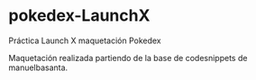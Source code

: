 # pokedex-LaunchX
Práctica Launch X maquetación Pokedex

Maquetación realizada partiendo de la base de codesnippets de manuelbasanta.
